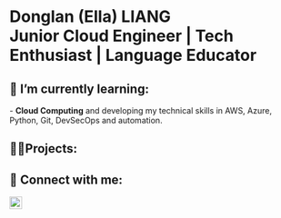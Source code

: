 <h1>Donglan (Ella) LIANG<br/>Junior Cloud Engineer</a> | Tech Enthusiast</a> | Language Educator</a></h1>

<h2>🌱 I’m currently learning:</h2> 
- <b>Cloud Computing</b> and developing my technical skills in AWS, Azure, Python, Git, DevSecOps and automation.

<h2>👨‍💻Projects:</h2>

<h2> 🤳 Connect with me:</h2>

[<img align="left" alt="JoshMadakor | LinkedIn" width="22px" src="https://cdn.jsdelivr.net/npm/simple-icons@v3/icons/linkedin.svg" />][linkedin]

[linkedin]: https://www.linkedin.com/in/donglan-liang-589271324/

<!--
**Donglan-digital/Donglan-digital** is a ✨ _special_ ✨ repository because its `README.md` (this file) appears on your GitHub profile.

Here are some ideas to get you started:

- 🔭 I’m currently working on ...
- 🌱 I’m currently learning ...
- 👯 I’m looking to collaborate on ...
- 🤔 I’m looking for help with ...
- 💬 Ask me about ...
- 📫 How to reach me: ...
- 😄 Pronouns: ...
- ⚡ Fun fact: ...
-->
